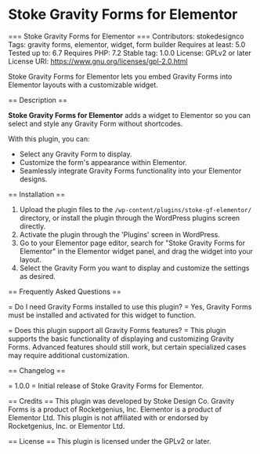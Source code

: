 # Stoke Gravity Forms for Elementor

=== Stoke Gravity Forms for Elementor ===
Contributors: stokedesignco
Tags: gravity forms, elementor, widget, form builder
Requires at least: 5.0
Tested up to: 6.7
Requires PHP: 7.2
Stable tag: 1.0.0
License: GPLv2 or later
License URI: https://www.gnu.org/licenses/gpl-2.0.html

Stoke Gravity Forms for Elementor lets you embed Gravity Forms into Elementor layouts with a customizable widget.

== Description ==

**Stoke Gravity Forms for Elementor** adds a widget to Elementor so you can select and style any Gravity Form without shortcodes.

With this plugin, you can:

- Select any Gravity Form to display.
- Customize the form's appearance within Elementor.
- Seamlessly integrate Gravity Forms functionality into your Elementor designs.

== Installation ==

1. Upload the plugin files to the `/wp-content/plugins/stoke-gf-elementor/` directory, or install the plugin through the WordPress plugins screen directly.
2. Activate the plugin through the 'Plugins' screen in WordPress.
3. Go to your Elementor page editor, search for "Stoke Gravity Forms for Elementor" in the Elementor widget panel, and drag the widget into your layout.
4. Select the Gravity Form you want to display and customize the settings as desired.

== Frequently Asked Questions ==

= Do I need Gravity Forms installed to use this plugin? =
Yes, Gravity Forms must be installed and activated for this widget to function.

= Does this plugin support all Gravity Forms features? =
This plugin supports the basic functionality of displaying and customizing Gravity Forms. Advanced features should still work, but certain specialized cases may require additional customization.

== Changelog ==

= 1.0.0 =
Initial release of Stoke Gravity Forms for Elementor.

== Credits ==
This plugin was developed by Stoke Design Co. Gravity Forms is a product of Rocketgenius, Inc. Elementor is a product of Elementor Ltd. This plugin is not affiliated with or endorsed by Rocketgenius, Inc. or Elementor Ltd.

== License ==
This plugin is licensed under the GPLv2 or later.

